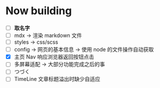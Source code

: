 # Now building

- [ ] **取名字**
- [ ] mdx -> 渲染 markdown 文件
- [ ] styles -> css/scss
- [ ] config -> 网页的基本信息 -> 使用 node 的文件操作自动获取
- [x] 主页 Nav 响应浏览器返回按钮点击
- [ ] 多屏幕适配 -> 大部分功能完成之后的事
- [ ] つづく
- [ ] TimeLine 文章标题溢出时缺少自适应
